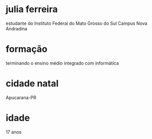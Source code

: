 # julia ferreira 

estudante do Instituto Federal do Mato Grosso do Sul Campus Nova Andradina 

# formação 

terminando o ensino médio integrado com informática 

# cidade natal 

Apucarana-PR

# idade 
 
17 anos 